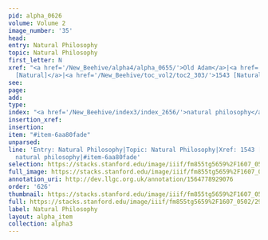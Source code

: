 ```yaml
---
pid: alpha_0626
volume: Volume 2
image_number: '35'
head: 
entry: Natural Philosophy
topic: Natural Philosophy
first_letter: N
xref: "<a href='/New_Beehive/alpha4/alpha_0655/'>Old Adam</a>|<a href='/New_Beehive/toc_vol2/toc2_211/'>1086
  [Natural]</a>|<a href='/New_Beehive/toc_vol2/toc2_303/'>1543 [Natural Philosophy]</a>"
see: 
page: 
add: 
type: 
index: "<a href='/New_Beehive/index3/index_2656/'>natural philosophy</a>"
insertion_xref: 
insertion: 
item: "#item-6aa80fade"
unparsed: 
line: 'Entry: Natural Philosophy|Topic: Natural Philosophy|Xref: 1543 [Natural Philosophy]|Index:
  natural philosophy|#item-6aa80fade'
selection: https://stacks.stanford.edu/image/iiif/fm855tg5659%2F1607_0502/299,2409,3036,398/full/0/default.jpg
full_image: https://stacks.stanford.edu/image/iiif/fm855tg5659%2F1607_0502/full/full/0/default.jpg
annotation_uri: http://dev.llgc.org.uk/annotation/1564778929076
order: '626'
thumbnail: https://stacks.stanford.edu/image/iiif/fm855tg5659%2F1607_0502/299,2409,600,180/250,/0/default.jpg
full: https://stacks.stanford.edu/image/iiif/fm855tg5659%2F1607_0502/299,2409,3036,398/full/0/default.jpg
label: Natural Philosophy
layout: alpha_item
collection: alpha3
---
```

